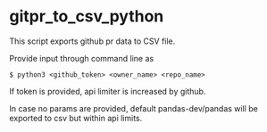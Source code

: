 # gitpr_to_csv_python
This script exports github pr data to CSV file.

 Provide input through command line as 
 
    $ python3 <github_token> <owner_name> <repo_name>
    
 If token is provided, api limiter is increased by github.   
    
 In case no params are provided, default pandas-dev/pandas will be exported to csv but within api limits.     
    
